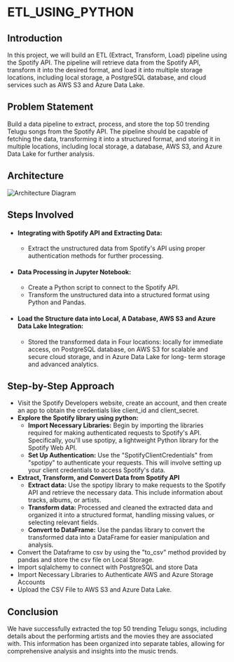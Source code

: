 # ETL_USING_PYTHON
## Introduction
In this project, we will build an ETL (Extract, Transform, Load) pipeline using the Spotify API. The pipeline will retrieve data from the Spotify API, transform it into the desired format, and load it into multiple storage locations, including local storage, a PostgreSQL database, and cloud services such as AWS S3 and Azure Data Lake.

 ## Problem Statement
Build a data pipeline to extract, process, and store the top 50 trending Telugu songs from the Spotify API. The pipeline should be capable of fetching the data, transforming it into a structured format, and storing it in multiple locations, including local storage, a database, AWS S3, and Azure Data Lake for further analysis.

## Architecture
![Architecture Diagram](https://github.com/vinay-github-2024/ETL_USING_PYTHON/blob/main/etl_using_python%20architecture.png)

## Steps Involved
  - #### Integrating with Spotify API and Extracting Data:
    - Extract the unstructured data from Spotify's API using proper authentication methods for further processing.
  - #### Data Processing in Jupyter Notebook:
    - Create a Python script to connect to the Spotify API.
    - Transform the unstructured data into a structured format using Python and Pandas.
  - #### Load the Structure data into Local, A Database, AWS S3 and Azure Data Lake Integration:
    - Stored the transformed data in Four locations: locally for immediate access, on PostgreSQL database, on AWS S3 for scalable and secure cloud storage, and in Azure Data Lake for long- term storage and advanced analytics.
## Step-by-Step Approach
  - Visit the Spotify Developers website, create an account, and then create an app to obtain the credentials like client_id and client_secret.
  - **Explore the Spotify library using python:**
      - **Import Necessary Libraries:** Begin by importing the libraries required for making authenticated requests to Spotify's API. Specifically, you'll use spotipy, a lightweight Python library for the Spotify Web API.
      - **Set Up Authentication:** Use the "SpotifyClientCredentials" from "spotipy" to authenticate your requests. This will involve setting up your client credentials to access Spotify's data.
  - **Extract, Transform, and Convert Data from Spotify API**
      - **Extract data:** Use the spotipy library to make requests to the Spotify API and retrieve the necessary data. This include information about tracks, albums, or artists.
      - **Transform data:** Processed and cleaned the extracted data and organized it into a structured format, handling missing values, or selecting relevant fields.
      - **Convert to DataFrame:** Use the pandas library to convert the transformed data into a DataFrame for easier manipulation and analysis.
  - Convert the Dataframe to csv by using the "to_csv" method provided by pandas and store the csv file on Local Storage.
  - Import sqlalchemy to connect with PostgreSQL and store Data
  - Import Necessary Libraries to Authenticate AWS and Azure Storage Accounts
  - Upload the CSV File to AWS S3 and Azure Data Lake.

## Conclusion
We have successfully extracted the top 50 trending Telugu songs, including details about the performing artists and the movies they are associated with. This information has been organized into separate tables, allowing for comprehensive analysis and insights into the music trends.

  
